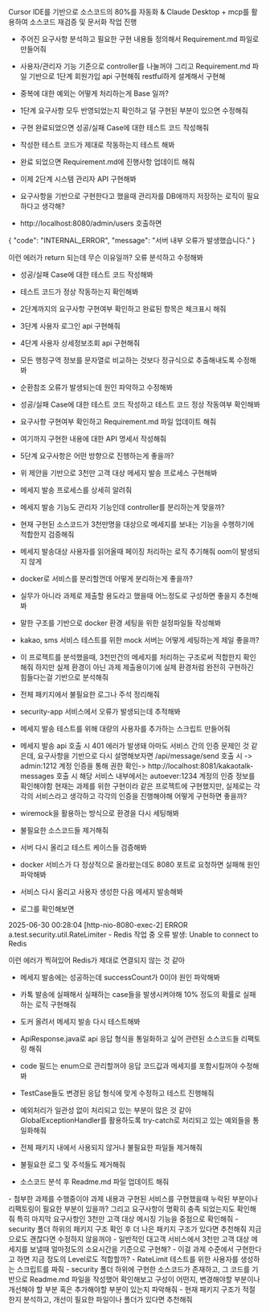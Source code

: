 Cursor IDE를 기반으로 소스코드의 80%를 자동화
& Claude Desktop + mcp를 활용하여 소스코드 재검증 및 문서화 작업 진행


- 주어진 요구사항 분석하고 필요한 구현 내용들 정의해서 Requirement.md 파일로 만들어줘
- 사용자/관리자 기능 기준으로 controller를 나눌꺼야
그리고 Requirement.md 파일 기반으로 1단계 회원가입 api 구현해줘 restful하게 설계해서 구현해
- 중복에 대한 예외는 어떻게 처리하는게 Base 일까?
- 1단계 요구사항 모두 반영되었는지 확인하고 덜 구현된 부분이 있으면 수정해줘
- 구현 완료되었으면 성공/실패 Case에 대한 테스트 코드 작성해줘
- 작성한 테스트 코드가 제대로 작동하는지 테스트 해봐
- 완료 되었으면 Requirement.md에 진행사항 업데이트 해줘

- 이제 2단계 시스템 관리자 API 구현해봐
- 요구사항을 기반으로 구현한다고 했을때 관리자를 DB에까지 저장하는 로직이 필요하다고 생각해?
- http://localhost:8080/admin/users
호출하면 

{
    "code": "INTERNAL_ERROR",
    "message": "서버 내부 오류가 발생했습니다."
}

이런 에러가 return 되는데 무슨 이유일까?
오류 분석하고 수정해봐
- 성공/실패 Case에 대한 테스트 코드 작성해봐
- 테스트 코드가 정상 작동하는지 확인해봐
- 2단계까지의 요구사항 구현여부 확인하고 완료된 항목은 체크표시 해줘

- 3단계 사용자 로그인 api 구현해줘
- 4단계 사용자 상세정보조회 api 구현해줘
- 모든 행정구역 정보를 문자열로 비교하는 것보다 정규식으로 추출해내도록 수정해봐
- 순환참조 오류가 발생되는데 원인 파악하고 수정해봐

- 성공/실패 Case에 대한 테스트 코드 작성하고 테스트 코드 정상 작동여부 확인해봐
- 요구사항 구현여부 확인하고 Requirement.md 파일 업데이트 해줘
- 여기까지 구현한 내용에 대한 API 명세서 작성해줘


- 5단계 요구사항은 어떤 방향으로 진행하는게 좋을까?
- 위 제안을 기반으로 3천만 고객 대상 메세지 발송 프로세스 구현해봐
- 메세지 발송 프로세스를 상세히 알려줘
- 메세지 발송 기능도 관리자 기능인데 controller를 분리하는게 맞을까?
- 현재 구현된 소스코드가 3천만명을 대상으로 메세지를 보내는 기능을 수행하기에 적합한지 검증해줘
- 메세지 발송대상 사용자를 읽어올때 페이징 처리하는 로직 추기해줘 oom이 발생되지 않게

- docker로 서비스를 분리할껀데 어떻게 분리하는게 좋을까?
- 실무가 아니라 과제로 제출할 용도라고 했을때 어느정도로 구성하면 좋을지 추천해봐
- 말한 구조를 기반으로 docker 환경 세팅을 위한 설정파일들 작성해봐
- kakao, sms 서비스 테스트를 위한 mock 서버는 어떻게 세팅하는게 제일 좋을까?

- 이 프로젝트를 분석했을때,
3천만건의 메세지를 처리하는 구조로써 적합한지 확인해줘
하지만 실제 환경이 아닌 과제 제출용이기에 실제 환경처럼 완전히 구현하긴 힘들다는걸 기반으로 분석해줘

- 전체 패키지에서 불필요한 로그나 주석 정리해줘
- security-app 서비스에서 오류가 발생되는데 추적해봐
- 메세지 발송 테스트를 위해 대량의 사용자를 추가하는 스크립트 만들어줘
- 메세지 발송 api 호출 시 401 에러가 발생돼
아마도 서비스 간의 인증 문제인 것 같은데, 요구사항을 기반으로 다시 설명해보자면 /api/message/send 호출 시 -> admin:1212 계정 인증을 통해 권한 확인-> http://localhost:8081/kakaotalk-messages 호출 시 해당 서비스 내부에서는 autoever:1234 계정의 인증 정보를 확인해야함
현재는 과제를 위한 구현이라 같은 프로젝트에 구현했지만, 실제로는 각각의 서비스라고 생각하고 각각의 인증을 진행해야해
어떻게 구현하면 좋을까?
- wiremock을 활용하는 방식으로 환경을 다시 세팅해봐
- 불필요한 소스코드들 제거해줘
- 서버 다시 올리고 테스트 케이스들 검증해봐

- docker 서비스가 다 정상적으로 올라왔는데도 8080 포트로 요청하면 실패해 원인 파악해봐
- 서비스 다시 올리고 사용자 생성한 다음 메세지 발송해봐
- 로그를 확인해보면

2025-06-30 00:28:04 [http-nio-8080-exec-2] ERROR a.test.security.util.RateLimiter - Redis 작업 중 오류 발생: Unable to connect to Redis

이런 에러가 찍혀있어 Redis가 제대로 연결되지 않는 것 같아

- 메세지 발송에는 성공하는데 successCount가 0이야 원인 파악해봐
- 카톡 발송에 실패해서 실패하는 case들을 발생시켜야해 10% 정도의 확률로 실패하는 로직 구현해줘
- 도커 올려서 메세지 발송 다시 테스트해봐

- ApiResponse.java로 api 응답 형식을 통일화하고 싶어 관련된 소스코드들 리팩토링 해줘
- code 필드는 enum으로 관리할꺼야 응답 코드값과 메세지를 포함시킬꺼야 수정해봐
- TestCase들도 변경된 응답 형식에 맞게 수정하고 테스트 진행해줘

- 예외처리가 일관성 없이 처리되고 있는 부분이 많은 것 같아
GlobalExceptionHandler를 활용하도록 try-catch로 처리되고 있는 예외들을 통일화해줘

- 전체 패키지 내에서 사용되지 않거나 불필요한 파일들 제거해줘
- 불필요한 로그 및 주석들도 제거해줘
- 소스코드 분석 후 Readme.md 파일 업데이트 해줘

<Claude Desktop>
- 첨부한 과제를 수행중이야
과제 내용과 구현된 서비스를 구현했을때 누락된 부분이나 리팩토링이 필요한 부분이 있을까?
그리고 요구사항이 명확히 충족 되었는지도 확인해줘
특히 마지막 요구사항인 3천만 고객 대상 메시징 기능을 중점으로 확인해줘
- security 폴더 하위의 패키지 구조 확인 후 더 나은 패키지 구조가 있다면 추천해줘
지금으로도 괜찮다면 수정하지 않을꺼야
- 일반적인 대고객 서비스에서 3천만 고객 대상 메세지를 보낼때 얼마정도의 소요시간을 기준으로 구현해?
- 이걸 과제 수준에서 구현한다고 하면 지금 정도의 Level로도 적합할까?
- RateLimit 테스트를 위한 사용자를 생성하는 스크립트를 짜줘
- security 폴더 하위에 구현한 소스코드가 존재하고,
그 코드를 기반으로 Readme.md 파일을 작성했어
확인해보고 구성이 어떤지, 변경해야할 부분이나 개선해야 할 부분
혹은 추가해야할 부분이 있는지 파악해줘
- 현재 패키지 구조가 적절한지 분석하고, 개선이 필요한 파일이나 폴더가 있다면 추천해줘